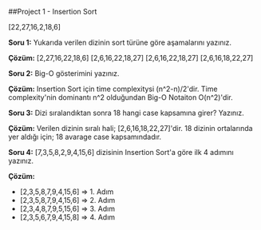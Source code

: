 ##Project 1 - Insertion Sort

[22,27,16,2,18,6]

**Soru 1:** Yukarıda verilen dizinin sort türüne göre aşamalarını yazınız.

**Çözüm:**
[2,27,16,22,18,6]
[2,6,16,22,18,27]
[2,6,16,22,18,27]
[2,6,16,18,22,27]

**Soru 2:** Big-O gösterimini yazınız.

**Çözüm:** Insertion Sort için time complexitysi (n^2-n)/2'dir. Time complexity'nin dominantı n^2 olduğundan Big-O Notaiton O(n^2)'dir.

**Soru 3:** Dizi sıralandıktan sonra 18 hangi case kapsamına girer? Yazınız.

**Çözüm:** Verilen dizinin sıralı hali; [2,6,16,18,22,27]'dir. 18 dizinin ortalarında yer aldığı için; 18 avarage case kapsamındadır.

**Soru 4:** [7,3,5,8,2,9,4,15,6] dizisinin Insertion Sort'a göre ilk 4 adımını yazınız.

**Çözüm:**
- [2,3,5,8,7,9,4,15,6] => 1. Adım
- [2,3,5,8,7,9,4,15,6] => 2. Adım
- [2,3,4,8,7,9,5,15,6] => 3. Adım
- [2,3,5,6,7,9,4,15,8] => 4. Adım